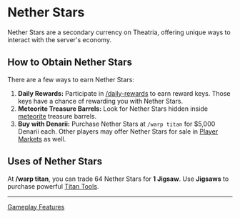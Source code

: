 # Nether Stars

Nether Stars are a secondary currency on Theatria, offering unique ways to interact with the server's economy.

## How to Obtain Nether Stars

There are a few ways to earn Nether Stars:

1. **Daily Rewards:** Participate in [/daily-rewards](/ways-to-make-denarii/playtime-rewards.md) to earn reward keys. Those keys have a chance of rewarding you with Nether Stars.
2. **Meteorite Treasure Barrels:** Look for Nether Stars hidden inside [meteorite](../events-challenges/meteorites) treasure barrels.
3. **Buy with Denarii:** Purchase Nether Stars at `/warp titan` for $5,000 Denarii each. Other players may offer Nether Stars for sale in [Player Markets](/ways-to-make-denarii/player-markets.md) as well.

## Uses of Nether Stars

At **/warp titan**, you can trade 64 Nether Stars for **1 Jigsaw**. Use **Jigsaws** to purchase powerful [Titan Tools](./titan-tools/README.md).

---

[Gameplay Features](./README.md)